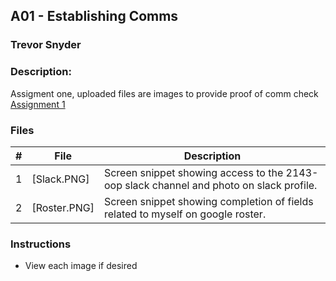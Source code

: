 ## A01 - Establishing Comms
### Trevor Snyder
### Description:
Assigment one, uploaded files are images to provide proof of comm check [Assignment 1](https://github.com/rugbyprof/2143-Object-Oriented-Programming/tree/master/Assignments/00-A01)

### Files

|   #   | File            | Description                                        |
| :---: | --------------- | -------------------------------------------------- |
|   1   | [Slack.PNG]       | Screen snippet showing access to the 2143-oop slack channel and photo on slack profile. |
|   2   | [Roster.PNG]      | Screen snippet showing completion of fields related to myself on google roster. |

### Instructions

- View each image if desired
